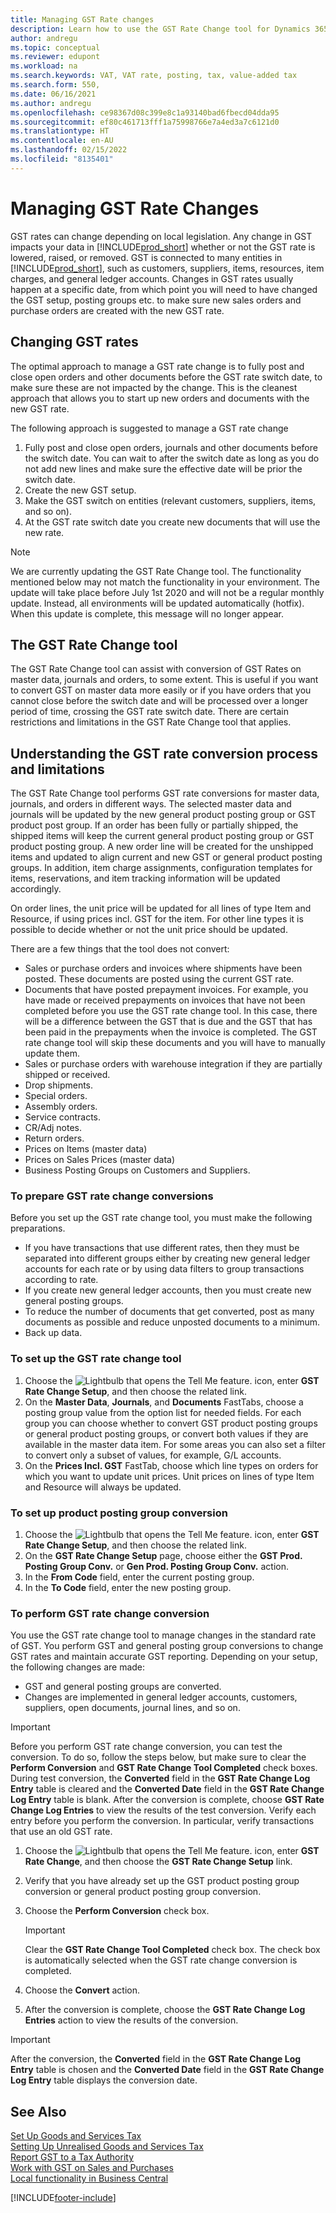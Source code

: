 ```yaml
---
title: Managing GST Rate changes
description: Learn how to use the GST Rate Change tool for Dynamics 365 Business Central for changing GST rates based on local legislation.
author: andregu
ms.topic: conceptual
ms.reviewer: edupont
ms.workload: na
ms.search.keywords: VAT, VAT rate, posting, tax, value-added tax
ms.search.form: 550,
ms.date: 06/16/2021
ms.author: andregu
ms.openlocfilehash: ce98367d08c399e8c1a93140bad6fbecd04dda95
ms.sourcegitcommit: ef80c461713fff1a75998766e7a4ed3a7c6121d0
ms.translationtype: HT
ms.contentlocale: en-AU
ms.lasthandoff: 02/15/2022
ms.locfileid: "8135401"
---
```

# <a name="managing-vat-rate-changes"></a>Managing GST Rate Changes

GST rates can change depending on local legislation. Any change in GST impacts your data in [!INCLUDE[prod_short](includes/prod_short.md)] whether or not the GST rate is lowered, raised, or removed. GST is connected to many entities in [!INCLUDE[prod_short](includes/prod_short.md)], such as customers, suppliers, items, resources, item charges, and general ledger accounts. Changes in GST rates usually happen at a specific date, from which point you will need to have changed the GST setup, posting groups etc. to make sure new sales orders and purchase orders are created with the new GST rate.

## <a name="changing-vat-rates"></a>Changing GST rates

The optimal approach to manage a GST rate change is to fully post and close open orders and other documents before the GST rate switch date, to make sure these are not impacted by the change. This is the cleanest approach that allows you to start up new orders and documents with the new GST rate.

The following approach is suggested to manage a GST rate change

1. Fully post and close open orders, journals and other documents before the switch date. You can wait to after the switch date as long as you do not add new lines and make sure the effective date will be prior the switch date.  
2. Create the new GST setup.  
3. Make the GST switch on entities (relevant customers, suppliers, items, and so on).  
4. At the GST rate switch date you create new documents that will use the new rate.  


> [!NOTE]  
> We are currently updating the GST Rate Change tool. The functionality mentioned below may not match the functionality in your environment. The update will take place before July 1st 2020 and will not be a regular monthly update. Instead, all environments will be updated automatically (hotfix). When this update is complete, this message will no longer appear.  

## <a name="the-vat-rate-change-tool"></a>The GST Rate Change tool

The GST Rate Change tool can assist with conversion of GST Rates on master data, journals and orders, to some extent. This is useful if you want to convert GST on master data more easily or if you have orders that you cannot close before the switch date and will be processed over a longer period of time, crossing the GST rate switch date. There are certain restrictions and limitations in the GST Rate Change tool that applies.

## <a name="understanding-the-vat-rate-conversion-process-and-limitations"></a>Understanding the GST rate conversion process and limitations

The GST Rate Change tool performs GST rate conversions for master data, journals, and orders in different ways. The selected master data and journals will be updated by the new general product posting group or GST product post group. If an order has been fully or partially shipped, the shipped items will keep the current general product posting group or GST product posting group. A new order line will be created for the unshipped items and updated to align current and new GST or general product posting groups. In addition, item charge assignments, configuration templates for items, reservations, and item tracking information will be updated accordingly. 

On order lines, the unit price will be updated for all lines of type Item and Resource, if using prices incl. GST for the item. For other line types it is possible to decide whether or not the unit price should be updated.

There are a few things that the tool does not convert:

* Sales or purchase orders and invoices where shipments have been posted. These documents are posted using the current GST rate.  
* Documents that have posted prepayment invoices. For example, you have made or received prepayments on invoices that have not been completed before you use the GST rate change tool. In this case, there will be a difference between the GST that is due and the GST that has been paid in the prepayments when the invoice is completed. The GST rate change tool will skip these documents and you will have to manually update them.  
* Sales or purchase orders with warehouse integration if they are partially shipped or received.  
* Drop shipments.
* Special orders. 
* Assembly orders.
* Service contracts.  
* CR/Adj notes.
* Return orders.
* Prices on Items (master data)
* Prices on Sales Prices (master data)
* Business Posting Groups on Customers and Suppliers.

### <a name="to-prepare-vat-rate-change-conversions"></a>To prepare GST rate change conversions

Before you set up the GST rate change tool, you must make the following preparations.

* If you have transactions that use different rates, then they must be separated into different groups either by creating new general ledger accounts for each rate or by using data filters to group transactions according to rate.  
* If you create new general ledger accounts, then you must create new general posting groups.  
* To reduce the number of documents that get converted, post as many documents as possible and reduce unposted documents to a minimum.  
* Back up data.

### <a name="to-set-up-the-vat-rate-change-tool"></a>To set up the GST rate change tool

1. Choose the ![Lightbulb that opens the Tell Me feature.](media/ui-search/search_small.png "Tell me what you want to do") icon, enter **GST Rate Change Setup**, and then choose the related link.  
2. On the **Master Data**, **Journals**, and **Documents** FastTabs, choose a posting group value from the option list for needed fields. For each group you can choose whether to convert GST product posting groups or general product posting groups, or convert both values if they are available in the master data item. For some areas you can also set a filter to convert only a subset of values, for example, G/L accounts. 
3. On the **Prices Incl. GST** FastTab, choose which line types on orders for which you want to update unit prices. Unit prices on lines of type Item and Resource will always be updated.

### <a name="to-set-up-product-posting-group-conversion"></a>To set up product posting group conversion

1. Choose the ![Lightbulb that opens the Tell Me feature.](media/ui-search/search_small.png "Tell me what you want to do") icon, enter **GST Rate Change Setup**, and then choose the related link.  
2. On the **GST Rate Change Setup** page, choose either the **GST Prod. Posting Group Conv.** or **Gen Prod. Posting Group Conv.** action.  
3. In the **From Code** field, enter the current posting group.  
4. In the **To Code** field, enter the new posting group.  

### <a name="to-perform-vat-rate-change-conversion"></a>To perform GST rate change conversion

You use the GST rate change tool to manage changes in the standard rate of GST. You perform GST and general posting group conversions to change GST rates and maintain accurate GST reporting. Depending on your setup, the following changes are made:  

* GST and general posting groups are converted.  
* Changes are implemented in general ledger accounts, customers, suppliers, open documents, journal lines, and so on.  

> [!IMPORTANT]  
> Before you perform GST rate change conversion, you can test the conversion. To do so, follow the steps below, but make sure to clear the **Perform Conversion** and **GST Rate Change Tool Completed** check boxes. During test conversion, the **Converted** field in the **GST Rate Change Log Entry** table is cleared and the **Converted Date** field in the **GST Rate Change Log Entry** table is blank. After the conversion is complete, choose **GST Rate Change Log Entries** to view the results of the test conversion. Verify each entry before you perform the conversion. In particular, verify transactions that use an old GST rate.

1. Choose the ![Lightbulb that opens the Tell Me feature.](media/ui-search/search_small.png "Tell me what you want to do") icon, enter **GST Rate Change**, and then choose the **GST Rate Change Setup** link.  
2. Verify that you have already set up the GST product posting group conversion or general product posting group conversion.  
3. Choose the **Perform Conversion** check box.  

    > [!IMPORTANT]  
    >  Clear the **GST Rate Change Tool Completed** check box. The check box is automatically selected when the GST rate change conversion is completed.  

4. Choose the **Convert** action.  
5. After the conversion is complete, choose the **GST Rate Change Log Entries** action to view the results of the conversion.  

> [!IMPORTANT]  
> After the conversion, the **Converted** field in the **GST Rate Change Log Entry** table is chosen and the **Converted Date** field in the **GST Rate Change Log Entry** table displays the conversion date.  

## <a name="see-also"></a>See Also

[Set Up Goods and Services Tax](finance-setup-vat.md)  
[Setting Up Unrealised Goods and Services Tax](finance-setup-unrealized-vat.md)  
[Report GST to a Tax Authority](finance-how-report-vat.md)  
[Work with GST on Sales and Purchases](finance-work-with-vat.md)  
[Local functionality in Business Central](about-localization.md)  


[!INCLUDE[footer-include](includes/footer-banner.md)]